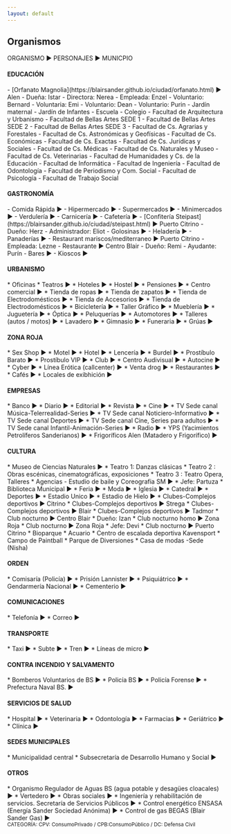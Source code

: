 ```yaml
---
layout: default
---
```


<h2>Organismos</h2>

ORGANISMO ► PERSONAJES ► MUNICPIO

<h4>EDUCACIÓN</h4>
- [Orfanato Magnolia](https://blairsander.github.io/ciudad/orfanato.html) ►  Alen
   - Dueña: Istar
   - Directora: Nerea  
   - Empleada: Enzel
   - Voluntario: Bernard
   - Voluntaria: Emi
   - Voluntario: Dean
   - Voluntario: Purin
- Jardín maternal
- Jardín de Infantes
- Escuela
- Colegio
- Facultad de Arquitectura y Urbanismo
- Facultad de Bellas Artes SEDE 1
- Facultad de Bellas Artes SEDE 2
- Facultad de Bellas Artes SEDE 3
- Facultad de Cs. Agrarias y Forestales
- Facultad de Cs. Astronómicas y Geofísicas
- Facultad de Cs. Económicas
- Facultad de Cs. Exactas
- Facultad de Cs. Jurídicas y Sociales
- Facultad de Cs. Médicas
- Facultad de Cs. Naturales y Museo
- Facultad de Cs. Veterinarias
- Facultad de Humanidades y Cs. de la Educación
- Facultad de Informática
- Facultad de Ingeniería
- Facultad de Odontología
- Facultad de Periodismo y Com. Social
- Facultad de Psicología
- Facultad de Trabajo Social

<h4>GASTRONOMÍA</h4>
- Comida Rápida ►
- Hipermercado ► 
- Supermercados ►
- Minimercados ► 
- Verdulería ► 
- Carnicería ► 
- Cafetería ► 
- [Confitería Steipast](https://blairsander.github.io/ciudad/steipast.html) ► Puerto Citrino
    - Dueño: Herz 
    - Administrador: Eliot
- Golosinas ► 
- Heladería ► 
- Panaderías ► 
- Restaurant mariscos/mediterraneo ► Puerto Citrino
    - Empleada: Lezne 
- Restaurante ► Centro Blair
   - Dueño: Remi 
   - Ayudante: Purín 
- Bares ► 
- Kioscos ► 

<h4>URBANISMO</h4>
* Oficinas 
* Teatros ► 
* Hoteles ► 
* Hostel ► 
* Pensiones ► 
* Centro comercial ► 
* Tienda de ropas ► 
* Tienda de zapatos ► 
* Tienda de Electrodomésticos ► 
* Tienda de Accesorios ► 
* Tienda de Electrodomésticos ► 
* Bicicletería ► 
* Taller Gráfico ► 
* Mueblería   ► 
* Juguetería ► 
* Óptica ► 
* Peluquerías ► 
* Automotores ► 
* Talleres (autos / motos) ► 
* Lavadero ► 
* Gimnasio ► 
* Funeraria ► 
* Grúas ► 

<h4>ZONA ROJA</h4>
* Sex Shop ►  
* Motel ►
* Hotel ►
* Lencería ► 
* Burdel ► 
* Prostíbulo Barato ► 
* Prostíbulo VIP ► 
* Club ► 
* Centro Audivisual ► 
* Autocine ►
* Cyber ► 
* Línea Erótica (callcenter) ► 
* Venta drog ►
* Restaurantes ►
* Cafés ► 
* Locales de exibhición ► 

<h4>EMPRESAS</h4>
* Banco ► 
* Diario ► 
* Editorial ► 
* Revista ► 
* Cine ► 
* TV Sede canal Música-Telerrealidad-Series ► 
* TV Sede canal Noticiero-Informativo ► 
* TV Sede canal Deportes ► 
* TV Sede canal Cine, Series para adultos ► 
* TV Sede canal Infantil-Animación-Series ► 
* Radio ► 
* YPS (Yacimientos Petrolíferos Sanderianos) ► 
* Frigoríficos Alen (Matadero y Frigorífico) ► 


<h4>CULTURA</h4>
* Museo de Ciencias Naturales ► 
* Teatro 1: Danzas clásicas
* Teatro 2 : Obras escénicas, cinematográficas, exposiciones
* Teatro 3 : Teatro Opera, Talleres
* Agencias - Estudio de baile y Coreografia SM  ► 
    * Jefe: Partuza
* Biblioteca Municipal ► 
* Feria ► 
* Moda ► 
* Iglesia ► 
* Catedral ► 
* Deportes ► 
* Estadio Unico ► 
* Estadio de Hielo ► 
* Clubes-Complejos deportivos ►  Citrino
* Clubes-Complejos deportivos ►  Strega
* Clubes-Complejos deportivos ►  Blair
* Clubes-Complejos deportivos ►  Tadmor
* Club nocturno ► Centro Blair 
    * Dueño: Izan
* Club nocturno homo ► Zona Roja
* Club nocturno  ► Zona Roja
    * Jefe: Devi
* Club nocturno  ► Puerto Citrino
* Bioparque
* Acuario
* Centro de escalada deportiva Kavensport
* Campo de Paintball
* Parque de Diversiones
* Casa de modas -Sede (Nisha)


<h4>ORDEN</h4>
* Comisaría (Policía) ►  
* Prisión Lannister ► 
* Psiquiátrico ►
* Gendarmería Nacional ► 
* Cementerio ► 


<h4>COMUNICACIONES</h4>
* Telefonía ►  
* Correo ► 


<h4>TRANSPORTE</h4>
* Taxi ► 
* Subte  ► 
* Tren ► 
* Líneas de micro ► 

<h4>CONTRA INCENDIO Y SALVAMENTO</h4>
* Bomberos Voluntarios de BS ► 
* Policía BS ► 
* Policía Forense ►
* Prefectura Naval BS. ► 

<h4>SERVICIOS DE SALUD</h4> 
* Hospital ►  
* Veterinaria ►  
* Odontología ►
* Farmacias ► 
* Geriátrico ► 
* Clínica ► 

<h4>SEDES MUNICIPALES</h4> 
* Municipalidad central
* Subsecretaría de Desarrollo Humano y Social ► 

<h4>OTROS</h4>
* Organismo Regulador de Aguas BS (agua potable y desagües cloacales) ► 
* Vertedero ► 
* Obras sociales ►
* Ingeniería y rehabilitación de servicios. Secretaría de Servicios Públicos ►    
* Control energético ENSASA (Energía Sander Sociedad Anónima) ► 
* Control de gas BEGAS (Blair Sander Gas) ►  


<br>
<small>CATEGORÍA: CPV: ConsumoPrivado / CPB:ConsumoPúblico / DC: Defensa Civil</small>
